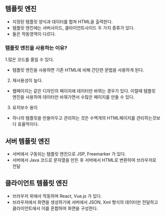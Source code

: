 ## 템플릿 엔진
- 지정된 템플릿 양식과 데이터를 합쳐 HTML을 출력한다.
- 템플릿 엔진에는 서버사이드, 클라이언트사이드 두 가지 종류가 있다.
- 둘은 작동영역이 다르다.

### 템플릿 엔진을 사용하는 이유?
1.많은 코드를 줄일 수 있다.
- 템플릿 엔진을 사용하면 기존 HTML에 비해 간단한 문법을 사용하게 된다.
2. 재사용성이 높다.
- 웹페이지는 같은 디자인의 페이지에 데이터만 바뀌는 경우가 있다. 이럴때 템플릿 엔진을 사용하여 데이터만 바꿔가면서 수많은 페이지를 만들 수 있다.
3. 유지보수 용이
- 하나의 템플릿을 만들어두고 관리하는 것은 수백개의 HTML페이지를 관리하는것보다 효율적이다.

## 서버 템플릿 엔진
- 서버에서 구동되는 템플릿 엔진으로 JSP, Freemarker 가 있다.
- 서버에서 Java 코드로 문자열을 만든 후 서버에서 HTML로 변환하여 브라우저로 전달

## 클라이언트 템플릿 엔진
- 브라우저 위에서 작동하며 React, Vue.js 가 있다.
- 브라우저에서 화면을 생성하기에 서버에서 JSON, Xml 형식의 데이터만 전달하고 클라이언트에서 이를 혼합하여 화면을 구성한다.